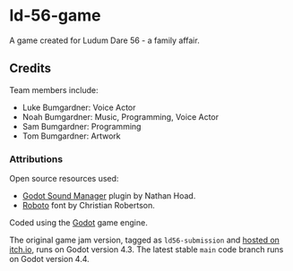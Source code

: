 # ld-56-game

A game created for Ludum Dare 56 - a family affair.

## Credits

Team members include:

- Luke Bumgardner: Voice Actor
- Noah Bumgardner: Music, Programming, Voice Actor
- Sam Bumgardner: Programming
- Tom Bumgardner: Artwork

### Attributions

Open source resources used:

- [Godot Sound Manager](https://github.com/nathanhoad/godot_sound_manager) plugin by Nathan Hoad.
- [Roboto](https://fonts.google.com/specimen/Roboto) font by Christian Robertson.

Coded using the [Godot](https://godotengine.org) game engine.

The original game jam version, tagged as `ld56-submission` and [hosted on itch.io](https://nbumgardner.itch.io/tusk), runs on Godot version 4.3.
The latest stable `main` code branch runs on Godot version 4.4.
